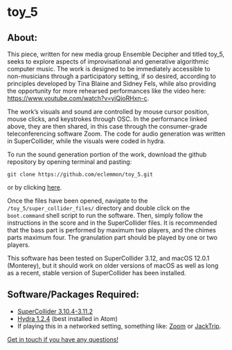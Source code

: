# toy_5

## About:

This piece, written for new media group Ensemble Decipher and titled toy_5, seeks to explore aspects of
improvisational and generative algorithmic computer music. The work is designed to be immediately accessible to
non-musicians through a participatory setting, if so desired, according to principles developed by Tina Blaine and
Sidney Fels, while also providing the opportunity for more rehearsed performances like the video here: https://www.youtube.com/watch?v=yiQjoRHxn-c.

The work’s visuals and sound are controlled by
mouse cursor position, mouse clicks, and keystrokes through OSC. In the performance linked above, they are then shared,
in this case through the consumer-grade teleconferencing software Zoom. The code
for audio generation was written in SuperCollider, while the visuals were coded in hydra.  

To run the sound generation portion of the work, download the github repository by opening terminal and pasting:

`git clone https://github.com/eclemmon/toy_5.git`

or by clicking <a href=https://github.com/eclemmon/toy_5/archive/refs/heads/master.zip>here</a>.

Once the files have been opened, navigate to the `/toy_5/super_collider_files/` directory and double click on the `boot.command` shell script to run the software. Then, simply follow the instructions in the score and in the SuperCollider files.
It is recommended that the bass part is performed by maximum two players, and the chimes parts maximum four. The granulation part should be played by one or two players.

This software has been tested on SuperCollider 3.12, and macOS 12.0.1 (Monterey), but it should work on older versions of macOS as well as long as a recent, stable version of SuperCollider has been installed.

## Software/Packages Required:
* <a href=https://supercollider.github.io/download>SuperCollider 3.10.4-3.11.2</a>
* <a href=https://github.com/ojack/hydra>Hydra 1.2.4</a> (best installed in Atom)
* If playing this in a networked setting, something like: <a href=https://zoom.us/>Zoom</a> or <a href=https://www.jacktrip.org/>JackTrip</a>.

<a href=https://ericlemmon.net/>Get in touch if you have any questions!</a>
